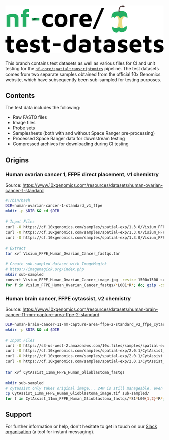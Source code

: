 ﻿# ![nfcore/test-datasets](docs/images/test-datasets_logo.png)

This branch contains test datasets as well as various files for CI and unit
testing for the [`nf-core/spatialtranscriptomics`](https://github.com/nf-core/spatialtranscriptomics)
pipeline. The test datasets comes from two separate samples obtained from the
official 10x Genomics website, which have subsequently been sub-sampled for
testing purposes.

## Contents

The test data includes the following:

- Raw FASTQ files
- Image files
- Probe sets
- Samplesheets (both with and without Space Ranger pre-processing)
- Processed Space Ranger data for downstream testing
- Compressed archives for downloading during CI testing

## Origins

### Human ovarian cancer 1, FFPE direct placement, v1 chemistry

Source: https://www.10xgenomics.com/resources/datasets/human-ovarian-cancer-1-standard

```bash
#!/bin/bash
DIR=human-ovarian-cancer-1-standard_v1_ffpe
mkdir -p $DIR && cd $DIR

# Input Files
curl -O https://cf.10xgenomics.com/samples/spatial-exp/1.3.0/Visium_FFPE_Human_Ovarian_Cancer/Visium_FFPE_Human_Ovarian_Cancer_fastqs.tar
curl -O https://cf.10xgenomics.com/samples/spatial-exp/1.3.0/Visium_FFPE_Human_Ovarian_Cancer/Visium_FFPE_Human_Ovarian_Cancer_image.jpg
curl -O https://cf.10xgenomics.com/samples/spatial-exp/1.3.0/Visium_FFPE_Human_Ovarian_Cancer/Visium_FFPE_Human_Ovarian_Cancer_probe_set.csv

# Extract
tar xvf Visium_FFPE_Human_Ovarian_Cancer_fastqs.tar

# Create sub-sampled dataset with ImageMagick
# https://imagemagick.org/index.php
mkdir sub-sampled
convert Visium_FFPE_Human_Ovarian_Cancer_image.jpg -resize 1500x1500 sub-sampled/Visium_FFPE_Human_Ovarian_Cancer_image.jpg
for f in Visium_FFPE_Human_Ovarian_Cancer_fastqs/*L001*R*; do; gzip -cdf $f | head -n 40000 | gzip -c > sub-sampled/$(basename $f); done
```

### Human brain cancer, FFPE cytassist, v2 chemistry

Source: https://www.10xgenomics.com/resources/datasets/human-brain-cancer-11-mm-capture-area-ffpe-2-standard

```bash
DIR=human-brain-cancer-11-mm-capture-area-ffpe-2-standard_v2_ffpe_cytassist
mkdir -p $DIR && cd $DIR

# Input Files
curl -O https://s3-us-west-2.amazonaws.com/10x.files/samples/spatial-exp/2.0.1/CytAssist_11mm_FFPE_Human_Glioblastoma/CytAssist_11mm_FFPE_Human_Glioblastoma_fastqs.tar
curl -O https://cf.10xgenomics.com/samples/spatial-exp/2.0.1/CytAssist_11mm_FFPE_Human_Glioblastoma/CytAssist_11mm_FFPE_Human_Glioblastoma_image.tif
curl -O https://cf.10xgenomics.com/samples/spatial-exp/2.0.1/CytAssist_11mm_FFPE_Human_Glioblastoma/CytAssist_11mm_FFPE_Human_Glioblastoma_probe_set.csv
curl -O https://cf.10xgenomics.com/samples/spatial-exp/2.0.1/CytAssist_11mm_FFPE_Human_Glioblastoma/CytAssist_11mm_FFPE_Human_Glioblastoma_tissue_image.tif

tar xvf CytAssist_11mm_FFPE_Human_Glioblastoma_fastqs

mkdir sub-sampled
# cytassist only takes original image... 24M is still manageable, even for a test dataset
cp CytAssist_11mm_FFPE_Human_Glioblastoma_image.tif sub-sampled/
for f in CytAssist_11mm_FFPE_Human_Glioblastoma_fastqs/*S1*L00{1,2}*R*; do; gzip -cdf $f | head -n 40000 | gzip -c > sub-sampled/$(basename $f); done
```

## Support

For further information or help, don't hesitate to get in touch on our
[Slack organisation](https://nf-co.re/join/slack) (a tool for instant
messaging).

